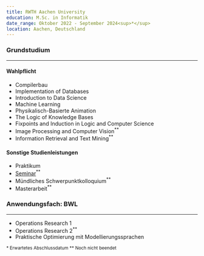 ```yaml
---
title: RWTH Aachen University
education: M.Sc. in Informatik
date_range: Oktober 2022 - September 2024<sup>*</sup>
location: Aachen, Deutschland
---
```

<div class="w-full min-w-full">
	<h3 class="min-w-full">Grundstudium</h3>
	<hr>
	<div class="cell">
		<h4>Wahlpflicht</h4>
		<ul>
			<li>Compilerbau</li>
			<li>Implementation of Databases</li>
			<li>Introduction to Data Science</li>
			<li>Machine Learning</li>
			<li>Physikalisch-Basierte Animation</li>
			<li>The Logic of Knowledge Bases</li>
			<li>Fixpoints and Induction in Logic and Computer Science</li>
			<li>Image Processing and Computer Vision<sup>**</sup></li>
			<li>Information Retrieval and Text Mining<sup>**</sup></li>
		</ul>
	</div>
	<div class="cell">
		<h4>Sonstige Studienleistungen</h4>
		<ul>
			<li>Praktikum</li>
			<li><a href="public/Seminar-Master.pdf" class="no-underline"><span>Seminar</span><i class="fa-solid fa-file-pdf text-red-400 ml-1"></i></a><sup>**</sup></li>
			<li>Mündliches Schwerpunktkolloquium<sup>**</sup></li>
			<li>Masterarbeit<sup>**</sup></li>
		</ul>
	</div>
</div>

<div class="w-full min-w-full cell-non-md">
	<h3 class="min-w-full">Anwendungsfach: BWL</h3>
	<hr>
	<div class="cell-non-md">
		<ul>
			<li>Operations Research 1</li>
			<li>Operations Research 2<sup>**</sup></li>
			<li>Praktische Optimierung mit Modellierungssprachen</li>
		</ul>
	</div>
</div>

<div class="w-full min-w-full flex justify-start">
	<sup class="sup mr-2">
	* Erwartetes Abschlussdatum
	</sup>
	<sup class="sup mr-2">
	** Noch nicht beendet
	</sup>
</div>

